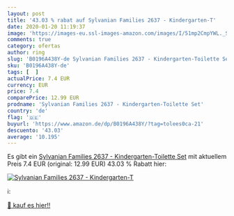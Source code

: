 ```yaml
---
layout: post
title: '43.03 % rabat auf Sylvanian Families 2637 - Kindergarten-T'
date: 2020-01-20 11:19:37
image: 'https://images-eu.ssl-images-amazon.com/images/I/51mp2CmpYWL._SL200_.jpg'
comments: true
category: ofertas
author: ring
slug: 'B0196A438Y-de Sylvanian Families 2637 - Kindergarten-Toilette Set'
sku: 'B0196A438Y-de'
tags: [  ]
actualPrice: 7.4 EUR
currency: EUR
price: 7.4
comparePrice: 12.99 EUR
prodname: 'Sylvanian Families 2637 - Kindergarten-Toilette Set'
country: 'de'
flag: '🇩🇪'
buyurl: 'https://www.amazon.de/dp/B0196A438Y/?tag=tolees0ca-21'
descuento: '43.03'
average: '10.195'
---
```


Es gibt ein [Sylvanian Families 2637 - Kindergarten-Toilette Set](https://www.amazon.de/dp/B0196A438Y/?tag=tolees0ca-21) mit aktuellem Preis 7.4 EUR (original: 12.99 EUR) 43.03 % Rabatt hier:

[![Sylvanian Families 2637 - Kindergarten-T](https://images-eu.ssl-images-amazon.com/images/I/51mp2CmpYWL._SL200_.jpg)](https://www.amazon.de/dp/B0196A438Y/?tag=tolees0ca-21)

ℹ️:


[🛒 kauf es hier!!](https://www.amazon.de/dp/B0196A438Y/?tag=tolees0ca-21)

